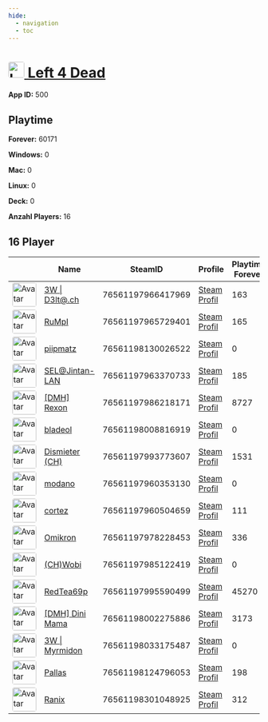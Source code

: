 ```yaml
---
hide:
  - navigation
  - toc
---
```

#  <a href="https://steamdb.info/app/500"><img src="https://media.steampowered.com/steamcommunity/public/images/apps/500/428df26bc35b09319e31b1ffb712487b20b3245c.jpg" alt="Left 4 Dead" style="width:32px;height:32px;border-radius:4px;" /> Left 4 Dead</a>

**App ID:** 500

## Playtime

**Forever:** 60171

**Windows:** 0

**Mac:** 0

**Linux:** 0

**Deck:** 0

**Anzahl Players:** 16
## 16 Player

<table id="charts-table" class="display" style="width:100%">
            <thead>
                <tr>
                    <th></th>
                    <th>Name</th>
                    <th>SteamID</th>
                    <th>Profile</th>
                    <th>Playtime Forever</th>
                    <th>Windows</th>
                    <th>Mac</th>
                    <th>Linux</th>
                    <th>Deck</th>
                    <th>Last Played</th>
                    <th>Playtime 2 Weeks</th>
                </tr>
            </thead>
            <tbody>
        <tr>
<td><a href="https://steamcommunity.com/id/3wd3lta/" target="_blank"><img src="https://avatars.steamstatic.com/363ea361fc7ff2a14a2a780a5e15e66cee03e434_full.jpg" alt="Avatar" style="width:48px;height:48px;border-radius:4px;"></a></td><td><a href="/player/76561197966417969">3W | D3lt@.ch</a></td><td>76561197966417969</td><td><a href="https://steamcommunity.com/id/3wd3lta/" target="_blank">Steam Profil</a></td><td>163</td><td>0</td><td>0</td><td>0</td><td>0</td><td>86400</td><td></td></tr>
<tr>
<td><a href="https://steamcommunity.com/profiles/76561197965729401/" target="_blank"><img src="https://avatars.steamstatic.com/3f006227f5d26fb37941b0a23adb7fafc72530ad_full.jpg" alt="Avatar" style="width:48px;height:48px;border-radius:4px;"></a></td><td><a href="/player/76561197965729401">RuMpI</a></td><td>76561197965729401</td><td><a href="https://steamcommunity.com/profiles/76561197965729401/" target="_blank">Steam Profil</a></td><td>165</td><td>0</td><td>0</td><td>0</td><td>0</td><td>0</td><td></td></tr>
<tr>
<td><a href="https://steamcommunity.com/id/piipmatz_ch/" target="_blank"><img src="https://avatars.steamstatic.com/d80dda23bd7aac56321ff3e591ac4ad9cdee53e6_full.jpg" alt="Avatar" style="width:48px;height:48px;border-radius:4px;"></a></td><td><a href="/player/76561198130026522">piipmatz</a></td><td>76561198130026522</td><td><a href="https://steamcommunity.com/id/piipmatz_ch/" target="_blank">Steam Profil</a></td><td>0</td><td>0</td><td>0</td><td>0</td><td>0</td><td>0</td><td></td></tr>
<tr>
<td><a href="https://steamcommunity.com/id/BGCSEL/" target="_blank"><img src="https://avatars.steamstatic.com/6194fad493f4a82b2a3bc107c4e6c55299290c01_full.jpg" alt="Avatar" style="width:48px;height:48px;border-radius:4px;"></a></td><td><a href="/player/76561197963370733">SEL@Jintan-LAN</a></td><td>76561197963370733</td><td><a href="https://steamcommunity.com/id/BGCSEL/" target="_blank">Steam Profil</a></td><td>185</td><td>0</td><td>0</td><td>0</td><td>0</td><td>0</td><td></td></tr>
<tr>
<td><a href="https://steamcommunity.com/id/19nosferatu82/" target="_blank"><img src="https://avatars.steamstatic.com/14c94ace391b90e2c5c3e07e44f518f25a3d4376_full.jpg" alt="Avatar" style="width:48px;height:48px;border-radius:4px;"></a></td><td><a href="/player/76561197986218171">[DMH] Rexon</a></td><td>76561197986218171</td><td><a href="https://steamcommunity.com/id/19nosferatu82/" target="_blank">Steam Profil</a></td><td>8727</td><td>0</td><td>0</td><td>0</td><td>0</td><td>0</td><td></td></tr>
<tr>
<td><a href="https://steamcommunity.com/profiles/76561198008816919/" target="_blank"><img src="https://avatars.steamstatic.com/f86cb15260c9a19ff5dea7a644a8aa753b158a12_full.jpg" alt="Avatar" style="width:48px;height:48px;border-radius:4px;"></a></td><td><a href="/player/76561198008816919">bladeol</a></td><td>76561198008816919</td><td><a href="https://steamcommunity.com/profiles/76561198008816919/" target="_blank">Steam Profil</a></td><td>0</td><td>0</td><td>0</td><td>0</td><td>0</td><td>0</td></tr>
<tr>
<td><a href="https://steamcommunity.com/profiles/76561197993773607/" target="_blank"><img src="https://avatars.steamstatic.com/d83d70483792572cace3586b41ad5ed65779d2d6_full.jpg" alt="Avatar" style="width:48px;height:48px;border-radius:4px;"></a></td><td><a href="/player/76561197993773607">Dismieter (CH)</a></td><td>76561197993773607</td><td><a href="https://steamcommunity.com/profiles/76561197993773607/" target="_blank">Steam Profil</a></td><td>1531</td><td>0</td><td>0</td><td>0</td><td>0</td><td>0</td><td></td></tr>
<tr>
<td><a href="https://steamcommunity.com/profiles/76561197960353130/" target="_blank"><img src="https://avatars.steamstatic.com/1080d0b6680c13d8ad37086de683791b549bbff7_full.jpg" alt="Avatar" style="width:48px;height:48px;border-radius:4px;"></a></td><td><a href="/player/76561197960353130">modano</a></td><td>76561197960353130</td><td><a href="https://steamcommunity.com/profiles/76561197960353130/" target="_blank">Steam Profil</a></td><td>0</td><td>0</td><td>0</td><td>0</td><td>0</td><td>0</td></tr>
<tr>
<td><a href="https://steamcommunity.com/profiles/76561197960504659/" target="_blank"><img src="https://avatars.steamstatic.com/99ee2e7af5120add107ab024259b1174c3374c95_full.jpg" alt="Avatar" style="width:48px;height:48px;border-radius:4px;"></a></td><td><a href="/player/76561197960504659">cortez</a></td><td>76561197960504659</td><td><a href="https://steamcommunity.com/profiles/76561197960504659/" target="_blank">Steam Profil</a></td><td>111</td><td>0</td><td>0</td><td>0</td><td>0</td><td>0</td><td></td></tr>
<tr>
<td><a href="https://steamcommunity.com/profiles/76561197978228453/" target="_blank"><img src="https://avatars.steamstatic.com/4a68a099395221c9c2ca3c887d9dea93530b0284_full.jpg" alt="Avatar" style="width:48px;height:48px;border-radius:4px;"></a></td><td><a href="/player/76561197978228453">Omikron</a></td><td>76561197978228453</td><td><a href="https://steamcommunity.com/profiles/76561197978228453/" target="_blank">Steam Profil</a></td><td>336</td><td>0</td><td>0</td><td>0</td><td>0</td><td>0</td></tr>
<tr>
<td><a href="https://steamcommunity.com/id/4wobi/" target="_blank"><img src="https://avatars.steamstatic.com/d54bb79ee87c2fb8393656d125a3ddd8eceb38ab_full.jpg" alt="Avatar" style="width:48px;height:48px;border-radius:4px;"></a></td><td><a href="/player/76561197985122419">(CH)Wobi</a></td><td>76561197985122419</td><td><a href="https://steamcommunity.com/id/4wobi/" target="_blank">Steam Profil</a></td><td>0</td><td>0</td><td>0</td><td>0</td><td>0</td><td>0</td></tr>
<tr>
<td><a href="https://steamcommunity.com/id/RedTea/" target="_blank"><img src="https://avatars.steamstatic.com/306bdaf4e2d7e67013e9216f6ddfe3791fc49f9e_full.jpg" alt="Avatar" style="width:48px;height:48px;border-radius:4px;"></a></td><td><a href="/player/76561197995590499">RedTea69p</a></td><td>76561197995590499</td><td><a href="https://steamcommunity.com/id/RedTea/" target="_blank">Steam Profil</a></td><td>45270</td><td>0</td><td>0</td><td>0</td><td>0</td><td>0</td></tr>
<tr>
<td><a href="https://steamcommunity.com/profiles/76561198002275886/" target="_blank"><img src="https://avatars.steamstatic.com/e7791e678b590f7b3fe8e1589bccb2cf6839c918_full.jpg" alt="Avatar" style="width:48px;height:48px;border-radius:4px;"></a></td><td><a href="/player/76561198002275886">[DMH] Dini Mama</a></td><td>76561198002275886</td><td><a href="https://steamcommunity.com/profiles/76561198002275886/" target="_blank">Steam Profil</a></td><td>3173</td><td>0</td><td>0</td><td>0</td><td>0</td><td>0</td></tr>
<tr>
<td><a href="https://steamcommunity.com/profiles/76561198033175487/" target="_blank"><img src="https://avatars.steamstatic.com/b1a566f4c88a09457b86b1249801cf508bca625b_full.jpg" alt="Avatar" style="width:48px;height:48px;border-radius:4px;"></a></td><td><a href="/player/76561198033175487">3W | Myrmidon</a></td><td>76561198033175487</td><td><a href="https://steamcommunity.com/profiles/76561198033175487/" target="_blank">Steam Profil</a></td><td>0</td><td>0</td><td>0</td><td>0</td><td>0</td><td>0</td></tr>
<tr>
<td><a href="https://steamcommunity.com/profiles/76561198124796053/" target="_blank"><img src="https://avatars.steamstatic.com/4630dfff0852bfa9ba5d90058491e1b218af8dd6_full.jpg" alt="Avatar" style="width:48px;height:48px;border-radius:4px;"></a></td><td><a href="/player/76561198124796053">Pallas</a></td><td>76561198124796053</td><td><a href="https://steamcommunity.com/profiles/76561198124796053/" target="_blank">Steam Profil</a></td><td>198</td><td>0</td><td>0</td><td>0</td><td>0</td><td>0</td><td></td></tr>
<tr>
<td><a href="https://steamcommunity.com/profiles/76561198301048925/" target="_blank"><img src="https://avatars.steamstatic.com/f48e9b8d8417021a0558ee2fba57f700d81b0967_full.jpg" alt="Avatar" style="width:48px;height:48px;border-radius:4px;"></a></td><td><a href="/player/76561198301048925">Ranix</a></td><td>76561198301048925</td><td><a href="https://steamcommunity.com/profiles/76561198301048925/" target="_blank">Steam Profil</a></td><td>312</td><td>0</td><td>0</td><td>0</td><td>0</td><td>0</td></tr>
</tbody>
</table>

